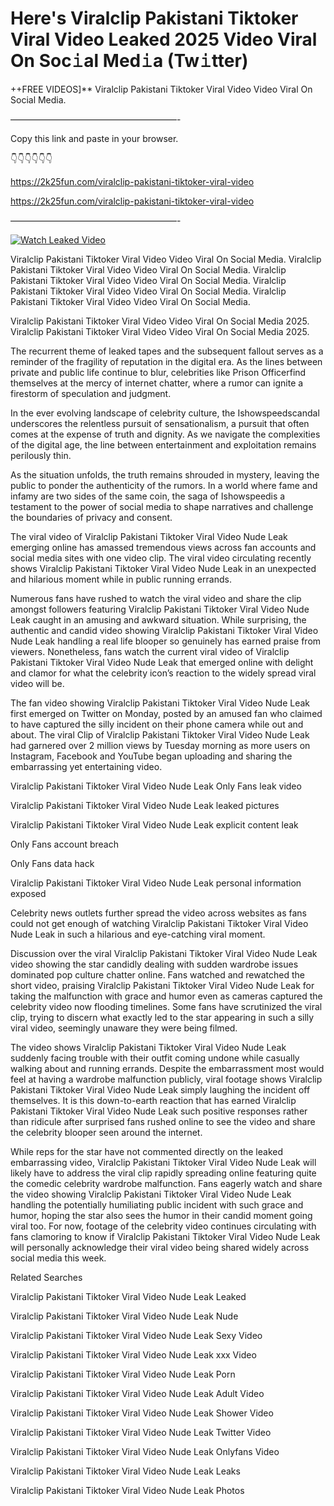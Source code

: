 # Here's Viralclip Pakistani Tiktoker Viral Video Leaked 2025 Video Viral On Soc𝚒al Med𝚒a (Tw𝚒tter)

++FREE VIDEOS]** Viralclip Pakistani Tiktoker Viral Video Video Viral On Social Media.

———————————————————-

Copy this link and paste in your browser.

👇👇👇👇👇👇

https://2k25fun.com/viralclip-pakistani-tiktoker-viral-video

https://2k25fun.com/viralclip-pakistani-tiktoker-viral-video

———————————————————-

[![Watch Leaked Video](https://miro.medium.com/v2/resize:fit:828/format:webp/1*cilzJN44JGOrTw9NJCrNHA.gif "Watch Leaked Video")](https://2k25fun.com/viralclip-pakistani-tiktoker-viral-video)

Viralclip Pakistani Tiktoker Viral Video Video Viral On Social Media. Viralclip Pakistani Tiktoker Viral Video Video Viral On Social Media. Viralclip Pakistani Tiktoker Viral Video Video Viral On Social Media. Viralclip Pakistani Tiktoker Viral Video Video Viral On Social Media. Viralclip Pakistani Tiktoker Viral Video Video Viral On Social Media.

Viralclip Pakistani Tiktoker Viral Video Video Viral On Social Media 2025. Viralclip Pakistani Tiktoker Viral Video Video Viral On Social Media 2025.

The recurrent theme of leaked tapes and the subsequent fallout serves as a reminder of the fragility of reputation in the digital era. As the lines between private and public life continue to blur, celebrities like Prison Officerfind themselves at the mercy of internet chatter, where a rumor can ignite a firestorm of speculation and judgment.

In the ever evolving landscape of celebrity culture, the Ishowspeedscandal underscores the relentless pursuit of sensationalism, a pursuit that often comes at the expense of truth and dignity. As we navigate the complexities of the digital age, the line between entertainment and exploitation remains perilously thin.

As the situation unfolds, the truth remains shrouded in mystery, leaving the public to ponder the authenticity of the rumors. In a world where fame and infamy are two sides of the same coin, the saga of Ishowspeedis a testament to the power of social media to shape narratives and challenge the boundaries of privacy and consent.

The viral video of Viralclip Pakistani Tiktoker Viral Video Nude Leak emerging online has amassed tremendous views across fan accounts and social media sites with one video clip. The viral video circulating recently shows Viralclip Pakistani Tiktoker Viral Video Nude Leak in an unexpected and hilarious moment while in public running errands.

Numerous fans have rushed to watch the viral video and share the clip amongst followers featuring Viralclip Pakistani Tiktoker Viral Video Nude Leak caught in an amusing and awkward situation. While surprising, the authentic and candid video showing Viralclip Pakistani Tiktoker Viral Video Nude Leak handling a real life blooper so genuinely has earned praise from viewers. Nonetheless, fans watch the current viral video of Viralclip Pakistani Tiktoker Viral Video Nude Leak that emerged online with delight and clamor for what the celebrity icon’s reaction to the widely spread viral video will be.

The fan video showing Viralclip Pakistani Tiktoker Viral Video Nude Leak first emerged on Twitter on Monday, posted by an amused fan who claimed to have captured the silly incident on their phone camera while out and about. The viral Clip of Viralclip Pakistani Tiktoker Viral Video Nude Leak had garnered over 2 million views by Tuesday morning as more users on Instagram, Facebook and YouTube began uploading and sharing the embarrassing yet entertaining video.

Viralclip Pakistani Tiktoker Viral Video Nude Leak Only Fans leak video

Viralclip Pakistani Tiktoker Viral Video Nude Leak leaked pictures

Viralclip Pakistani Tiktoker Viral Video Nude Leak explicit content leak

Only Fans account breach

Only Fans data hack

Viralclip Pakistani Tiktoker Viral Video Nude Leak personal information exposed

Celebrity news outlets further spread the video across websites as fans could not get enough of watching Viralclip Pakistani Tiktoker Viral Video Nude Leak in such a hilarious and eye-catching viral moment.

Discussion over the viral Viralclip Pakistani Tiktoker Viral Video Nude Leak video showing the star candidly dealing with sudden wardrobe issues dominated pop culture chatter online. Fans watched and rewatched the short video, praising Viralclip Pakistani Tiktoker Viral Video Nude Leak for taking the malfunction with grace and humor even as cameras captured the celebrity video now flooding timelines. Some fans have scrutinized the viral clip, trying to discern what exactly led to the star appearing in such a silly viral video, seemingly unaware they were being filmed.

The video shows Viralclip Pakistani Tiktoker Viral Video Nude Leak suddenly facing trouble with their outfit coming undone while casually walking about and running errands. Despite the embarrassment most would feel at having a wardrobe malfunction publicly, viral footage shows Viralclip Pakistani Tiktoker Viral Video Nude Leak simply laughing the incident off themselves. It is this down-to-earth reaction that has earned Viralclip Pakistani Tiktoker Viral Video Nude Leak such positive responses rather than ridicule after surprised fans rushed online to see the video and share the celebrity blooper seen around the internet.

While reps for the star have not commented directly on the leaked embarrassing video, Viralclip Pakistani Tiktoker Viral Video Nude Leak will likely have to address the viral clip rapidly spreading online featuring quite the comedic celebrity wardrobe malfunction. Fans eagerly watch and share the video showing Viralclip Pakistani Tiktoker Viral Video Nude Leak handling the potentially humiliating public incident with such grace and humor, hoping the star also sees the humor in their candid moment going viral too. For now, footage of the celebrity video continues circulating with fans clamoring to know if Viralclip Pakistani Tiktoker Viral Video Nude Leak will personally acknowledge their viral video being shared widely across social media this week.

Related Searches

Viralclip Pakistani Tiktoker Viral Video Nude Leak Leaked

Viralclip Pakistani Tiktoker Viral Video Nude Leak Nude

Viralclip Pakistani Tiktoker Viral Video Nude Leak Sexy Video

Viralclip Pakistani Tiktoker Viral Video Nude Leak xxx Video

Viralclip Pakistani Tiktoker Viral Video Nude Leak Porn

Viralclip Pakistani Tiktoker Viral Video Nude Leak Adult Video

Viralclip Pakistani Tiktoker Viral Video Nude Leak Shower Video

Viralclip Pakistani Tiktoker Viral Video Nude Leak Twitter Video

Viralclip Pakistani Tiktoker Viral Video Nude Leak Onlyfans Video

Viralclip Pakistani Tiktoker Viral Video Nude Leak Leaks

Viralclip Pakistani Tiktoker Viral Video Nude Leak Photos